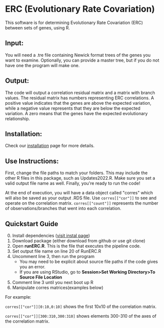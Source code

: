 # ERC (Evolutionary Rate Covariation)
This software is for determining Evolutionary Rate Covariation (ERC) between sets of genes, using R.

## Input:
You will need a .tre file containing Newick format trees of the genes you want to examine. Optionally, you can provide a master tree, but if you do not have one the program will make one.

## Output:
The code will output a correlation residual matrix and a matrix with branch values. The residual matrix has numbers representing ERC correlations. A positive value indicates that the genes are above the expected variation, while a negative value represents that they are below the expected variation. A zero means that the genes have the expected evolutionary relationship.


## Installation:
Check our [installation](https://github.com/nclark-lab/erc/blob/main/install.md) page for more details.


## Use Instructions:
First, change the file paths to match your folders. This may include the other R files in this package, such as Updates2022.R. Make sure you set a valid output file name as well. Finally, you're ready to run the code!


At the end of execution, you will have a data object called "corres" which will also be saved as your output .RDS file.
Use ``corres[["cor"]]`` to see and operate on the correlation matrix. ``corres[["count"]]`` represents the number of observations/branches that went into each correlation.


## Quickstart Guide
0. Install dependencies ([visit instal page](https://github.com/nclark-lab/erc/blob/main/install.md))
1. Download package (either download from github or use git clone)
2. Open **runERC.R**. This is the file that executes the pipeline code.
3. Set output file name on line 20 of RunERC.R
4. Uncomment line 3, then run the program
   -  You may need to be explicit about source file paths if the code gives you an error.
   -  If you are using RStudio, go to **Session>Set Working Directory>To Source File Location**
5. Comment line 3 until you next boot up R
6. Manipulate corres matrices(examples below)

For example:

`corres[["cor"]][0:10,0:10]` shows the first 10x10 of the correlation matrix.

`corres[["cor"]][300:310,300:310]` shows elements 300-310 of the axes of the correlation matrix.
